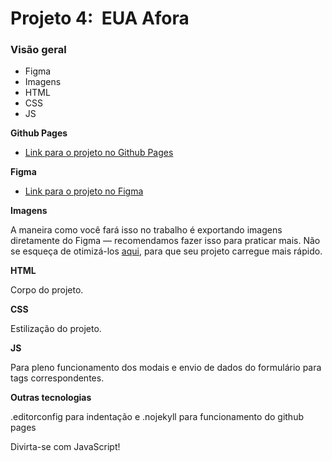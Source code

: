 # Projeto 4:  EUA Afora

### Visão geral

* Figma
* Imagens
* HTML
* CSS
* JS

**Github Pages**

* [Link para o projeto no Github Pages](https://isaac-israel.github.io/web_project_4_ptbr/)

**Figma**

* [Link para o projeto no Figma](https://www.figma.com/file/XfB6BSINvliub43JgKza1e/WEB.-Sprint-4.-Around-The-U.S.-desktop-%2B-mobile-pt)

**Imagens**

A maneira como você fará isso no trabalho é exportando imagens diretamente do Figma — recomendamos fazer isso para praticar mais. Não se esqueça de otimizá-los [aqui](https://tinypng.com/), para que seu projeto carregue mais rápido.

**HTML**

Corpo do projeto.

**CSS**

Estilização do projeto.

**JS**

Para pleno funcionamento dos modais e envio de dados do formulário para tags correspondentes.

**Outras tecnologias**

.editorconfig para indentação e .nojekyll para funcionamento do github pages

Divirta-se com JavaScript!

